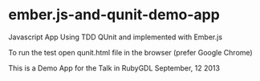 ember.js-and-qunit-demo-app
===========================

Javascript App Using TDD QUnit and implemented with Ember.js

To run the test open qunit.html file in the browser (prefer Google Chrome)

This is a Demo App for the Talk in RubyGDL September, 12 2013
